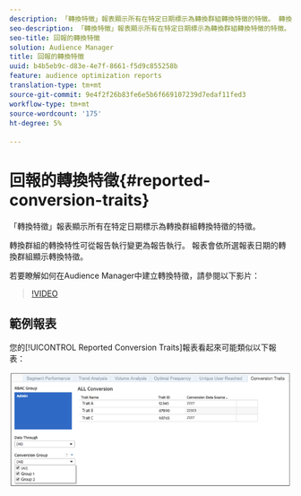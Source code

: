 ```yaml
---
description: 「轉換特徵」報表顯示所有在特定日期標示為轉換群組轉換特徵的特徵。 轉換群組的轉換特性可從報告執行變更為報告執行。 報表會依所選報表日期的轉換群組顯示轉換特徵。
seo-description: 「轉換特徵」報表顯示所有在特定日期標示為轉換群組轉換特徵的特徵。 轉換群組的轉換特性可從報告執行變更為報告執行。 報表會依所選報表日期的轉換群組顯示轉換特徵。
seo-title: 回報的轉換特徵
solution: Audience Manager
title: 回報的轉換特徵
uuid: b4b5eb9c-d83e-4e7f-8661-f5d9c855258b
feature: audience optimization reports
translation-type: tm+mt
source-git-commit: 9e4f2f26b83fe6e5b6f669107239d7edaf11fed3
workflow-type: tm+mt
source-wordcount: '175'
ht-degree: 5%

---
```



# 回報的轉換特徵{#reported-conversion-traits}

「轉換特徵」報表顯示所有在特定日期標示為轉換群組轉換特徵的特徵。

轉換群組的轉換特性可從報告執行變更為報告執行。 報表會依所選報表日期的轉換群組顯示轉換特徵。

若要瞭解如何在Audience Manager中建立轉換特徵，請參閱以下影片：

>[!VIDEO](https://video.tv.adobe.com/v/23431/)

## 範例報表

您的[!UICONTROL Reported Conversion Traits]報表看起來可能類似以下報表：

![](assets/reported-conversion-traits.png)
